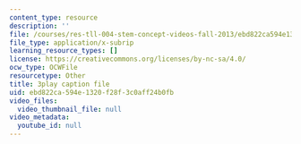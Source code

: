 ```yaml
---
content_type: resource
description: ''
file: /courses/res-tll-004-stem-concept-videos-fall-2013/ebd822ca594e1320f28f3c0aff24b0fb_DRte6vRCIgI.srt
file_type: application/x-subrip
learning_resource_types: []
license: https://creativecommons.org/licenses/by-nc-sa/4.0/
ocw_type: OCWFile
resourcetype: Other
title: 3play caption file
uid: ebd822ca-594e-1320-f28f-3c0aff24b0fb
video_files:
  video_thumbnail_file: null
video_metadata:
  youtube_id: null
---
```

